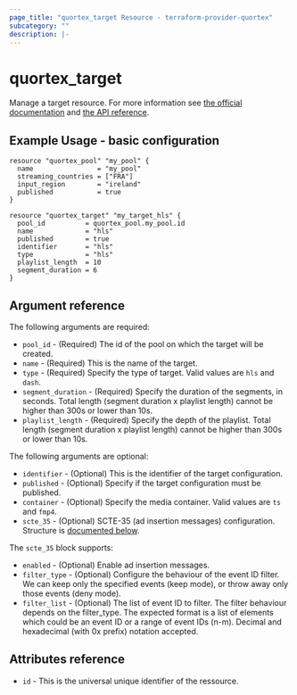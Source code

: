 ```yaml
---
page_title: "quortex_target Resource - terraform-provider-quortex"
subcategory: ""
description: |-
---
```


# quortex_target

Manage a target resource. For more information see
[the official documentation](https://help.quortex.io/en/)
and [the API reference](https://web.quortex.io/documentation/ott).

## Example Usage - basic configuration

```hcl
resource "quortex_pool" "my_pool" {
  name                = "my_pool"
  streaming_countries = ["FRA"]
  input_region        = "ireland"
  published           = true
}

resource "quortex_target" "my_target_hls" {
  pool_id          = quortex_pool.my_pool.id
  name             = "hls"
  published        = true
  identifier       = "hls"
  type             = "hls"
  playlist_length  = 10
  segment_duration = 6
}
```

## Argument reference

The following arguments are required:

- `pool_id` - (Required) The id of the pool on which the target will be created.
- `name` - (Required) This is the name of the target.
- `type` - (Required) Specify the type of target. Valid values are `hls` and `dash`.
- `segment_duration` - (Required) Specify the duration of the segments, in seconds. Total length (segment duration x playlist length) cannot be higher than 300s or lower than 10s.
- `playlist_length` - (Required) Specify the depth of the playlist. Total length (segment duration x playlist length) cannot be higher than 300s or lower than 10s.

The following arguments are optional:

- `identifier` - (Optional) This is the identifier of the target configuration.
- `published` - (Optional) Specify if the target configuration must be published.
- `container` - (Optional) Specify the media container. Valid values are `ts` and `fmp4`.
- `scte_35` - (Optional) SCTE-35 (ad insertion messages) configuration. Structure is [documented below](#nested_scte_35).

<a name="nested_scte_35"></a>The `scte_35` block supports:

- `enabled` - (Optional) Enable ad insertion messages.
- `filter_type` - (Optional) Configure the behaviour of the event ID filter. We can keep only the specified events (keep mode), or throw away only those events (deny mode).
- `filter_list` - (Optional) The list of event ID to filter. The filter behaviour depends on the filter_type. The expected format is a list of elements which could be an event ID or a range of event IDs (n-m). Decimal and hexadecimal (with 0x prefix) notation accepted.

## Attributes reference

- `id` - This is the universal unique identifier of the ressource.
